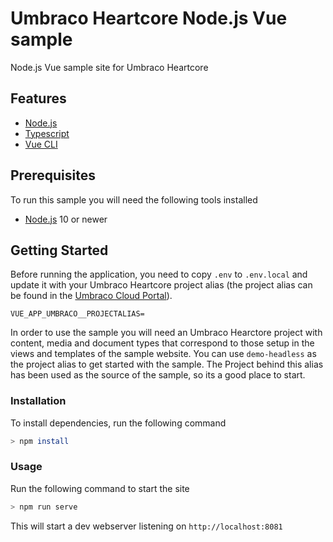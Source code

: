 # Umbraco Heartcore Node.js Vue sample

Node.js Vue sample site for Umbraco Heartcore

## Features

- [Node.js](https://nodejs.org/en/)
- [Typescript](https://www.typescriptlang.org/)
- [Vue CLI](https://cli.vuejs.org/)

## Prerequisites

To run this sample you will need the following tools installed

- [Node.js](https://nodejs.org/en/) 10 or newer

## Getting Started

Before running the application, you need to copy `.env` to `.env.local` and update it with your Umbraco Heartcore
 project alias (the project alias can be found in the [Umbraco Cloud Portal](https://www.s1.umbraco.io)).

```env
VUE_APP_UMBRACO__PROJECTALIAS=
```

In order to use the sample you will need an Umbraco Hearctore project with content, media and document types that correspond to those setup in the views and templates of the sample website. You can use `demo-headless` as the project alias to get started with the sample. The Project behind this alias has been used as the source of the sample, so its a good place to start.

### Installation

To install dependencies, run the following command

```bash
> npm install
```

### Usage

Run the following command to start the site

```bash
> npm run serve
```

This will start a dev webserver listening on `http://localhost:8081`

